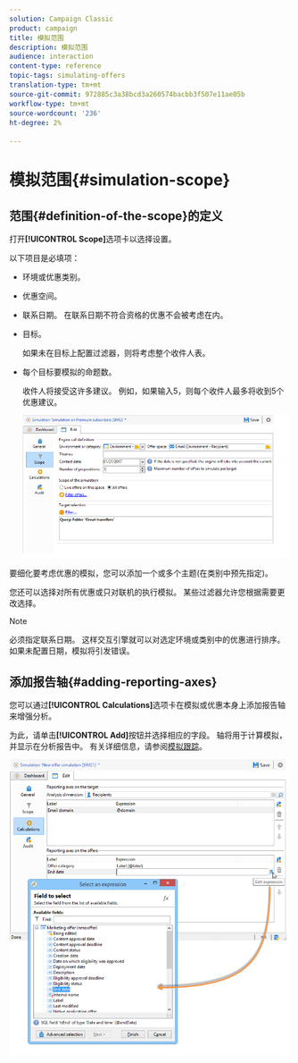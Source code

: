 ```yaml
---
solution: Campaign Classic
product: campaign
title: 模拟范围
description: 模拟范围
audience: interaction
content-type: reference
topic-tags: simulating-offers
translation-type: tm+mt
source-git-commit: 972885c3a38bcd3a260574bacbb3f507e11ae05b
workflow-type: tm+mt
source-wordcount: '236'
ht-degree: 2%

---
```



# 模拟范围{#simulation-scope}

## 范围{#definition-of-the-scope}的定义

打开&#x200B;**[!UICONTROL Scope]**&#x200B;选项卡以选择设置。

以下项目是必填项：

* 环境或优惠类别。
* 优惠空间。
* 联系日期。 在联系日期不符合资格的优惠不会被考虑在内。
* 目标。

   如果未在目标上配置过滤器，则将考虑整个收件人表。

* 每个目标要模拟的命题数。

   收件人将接受这许多建议。 例如，如果输入5，则每个收件人最多将收到5个优惠建议。

   ![](assets/offer_simulation_009.png)

要细化要考虑优惠的模拟，您可以添加一个或多个主题(在类别中预先指定)。

您还可以选择对所有优惠或只对联机的执行模拟。 某些过滤器允许您根据需要更改选择。

>[!NOTE]
>
>必须指定联系日期。 这样交互引擎就可以对选定环境或类别中的优惠进行排序。 如果未配置日期，模拟将引发错误。

## 添加报告轴{#adding-reporting-axes}

您可以通过&#x200B;**[!UICONTROL Calculations]**&#x200B;选项卡在模拟或优惠本身上添加报告轴来增强分析。

为此，请单击&#x200B;**[!UICONTROL Add]**&#x200B;按钮并选择相应的字段。 轴将用于计算模拟，并显示在分析报告中。 有关详细信息，请参阅[模拟跟踪](../../interaction/using/simulation-tracking.md)。

![](assets/offer_simulation_011.png)

